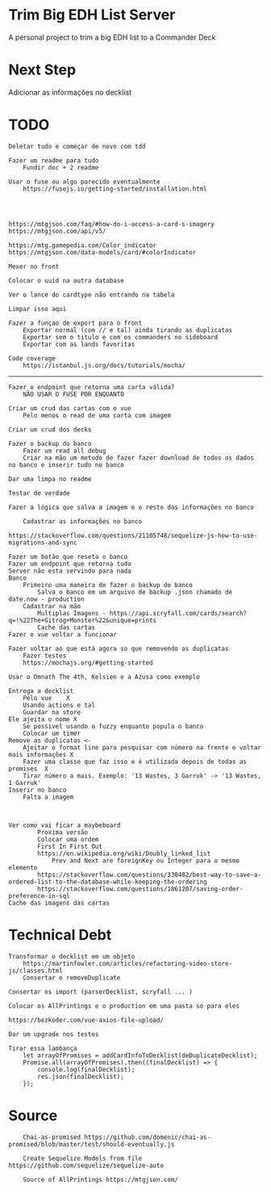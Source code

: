 # Trim Big EDH List Server
A personal project to trim a big EDH list to a Commander Deck

# Next Step
Adicionar as informações no decklist


# TODO

	Deletar tudo e começar de novo com tdd 
	
	Fazer um readme para tudo 
		Fundir doc + 2 readme 
		
	Usar o fuse ou algo parecido eventualmente
		https://fusejs.io/getting-started/installation.html
		
	


	https://mtgjson.com/faq/#how-do-i-access-a-card-s-imagery
	https://mtgjson.com/api/v5/

	https://mtg.gamepedia.com/Color_indicator
	https://mtgjson.com/data-models/card/#colorIndicator

	Mexer no front

	Colocar o uuid na outra database

	Ver o lance do cardtype não entrando na tabela

	Limpar isso aqui

	Fazer a funçao de export para o front
		Exportar normal (com // e tal) ainda tirando as duplicatas 
		Exportar sem o titulo e com os commanders no sideboard
		Exportar com as lands favoritas 
		
	Code coverage 
		https://istanbul.js.org/docs/tutorials/mocha/
----------------------------------------------------------------------------

	Fazer o endpoint que retorna uma carta válida?
		NÃO USAR O FUSE POR ENQUANTO

	Criar um crud das cartas com o vue
		Pelo menos o read de uma carta com imagem

	Criar um crud dos decks

	Fazer o backup do banco
		Fazer um read all debug
		Criar na mão um metodo de fazer fazer download de todos os dados no banco e inserir tudo no banco  

	Dar uma limpa no readme

	Testar de verdade

	Fazer a lógica que salva a imagem e o resto das informações no banco

		Cadastrar as informações no banco

	https://stackoverflow.com/questions/21105748/sequelize-js-how-to-use-migrations-and-sync

	Fazer um botão que reseta o banco
	Fazer um endpoint que retorna tudo
	Server não esta servindo para nada
	Banco
		Primeiro uma maneira de fazer o backup do banco
			Salva o banco em um arquivo de backup .json chamado de date.now - production
		Cadastrar na mão
			Multiplas Imagens - https://api.scryfall.com/cards/search?q=!%22The+Gitrog+Monster%22&unique=prints
			Cache das cartas
	Fazer o vue voltar a funcionar

	Fazer voltar ao que está agora so que removendo as duplicatas
		Fazer testes
		https://mochajs.org/#getting-started

	Usar o Omnath The 4th, Kelsien e a Azusa como exemplo

	Entrega a decklist
		Pelo vue 	X
		Usando actions e tal
		Guardar na store
	Ele ajeita o nome X
		Se possivel usando o fuzzy enquanto popula o banco
		Colocar um timer
	Remove as duplicatas <-
		Ajeitar o format line para pesquisar com número na frente e voltar mais informações X
		Fazer uma classe que faz isso e é utilizada depois de todas as promises  X
		Tirar número a mais. Exemplo: '13 Wastes, 3 Garruk' -> '13 Wastes, 1 Garruk'
	Inserir no banco
		Falta a imagem



	Ver como vai ficar a maybeboard
			Proxima versão
			Colocar uma ordem
			First In First Out
			https://en.wikipedia.org/wiki/Doubly_linked_list
				Prev and Next are foreignKey ou Integer para o mesmo elemento
			https://stackoverflow.com/questions/330482/best-way-to-save-a-ordered-list-to-the-database-while-keeping-the-ordering
			https://stackoverflow.com/questions/1861207/saving-order-preference-in-sql
	Cache das imagens das cartas

# Technical Debt
	Transformar o decklist em um objeto
		https://martinfowler.com/articles/refactoring-video-store-js/classes.html
		Consertar o removeDuplicate

	Consertar os import (parserDecklist, scryfall ... )

	Colocar os AllPrintings e o production em uma pasta so para eles

	https://bezkoder.com/vue-axios-file-upload/

	Dar um upgrade nos testes

	Tirar essa lambança
		let arrayOfPromises = addCardInfoToDecklist(deDuplicateDecklist);
		Promise.all(arrayOfPromises).then((finalDecklist) => {
			console.log(finalDecklist);
			res.json(finalDecklist);  
		});

# Source

		Chai-as-promised https://github.com/domenic/chai-as-promised/blob/master/test/should-eventually.js

		Create Sequelize Models from file https://github.com/sequelize/sequelize-auto

		Source of AllPrintings https://mtgjson.com/
